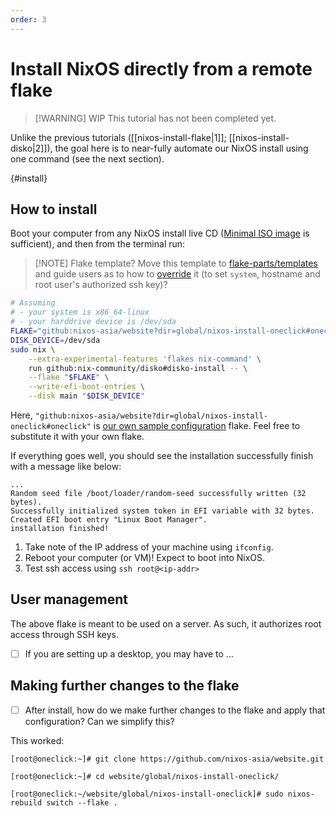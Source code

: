 ```yaml
---
order: 3
---
```


# Install NixOS directly from a remote flake

>[!WARNING] WIP
> This tutorial has not been completed yet.

Unlike the previous tutorials ([[nixos-install-flake|1]]; [[nixos-install-disko|2]]), the goal here is to near-fully automate our NixOS install using one command (see the next section).

{#install}
## How to install

Boot your computer from any NixOS install live CD ([Minimal ISO image](https://nixos.org/download/#nixos-iso) is sufficient), and then from the terminal run:

>[!NOTE] Flake template? 
> Move this template to [flake-parts/templates](https://github.com/flake-parts/templates) and guide users as to how to [override](https://github.com/flake-parts/templates/issues/2) it (to set `system`, hostname and root user's authorized ssh key)?

```sh
# Assuming
# - your system is x86_64-linux
# - your harddrive device is /dev/sda
FLAKE="github:nixos-asia/website?dir=global/nixos-install-oneclick#oneclick"
DISK_DEVICE=/dev/sda
sudo nix \
    --extra-experimental-features 'flakes nix-command' \
    run github:nix-community/disko#disko-install -- \
    --flake "$FLAKE" \
    --write-efi-boot-entries \
    --disk main "$DISK_DEVICE"
```

Here, `"github:nixos-asia/website?dir=global/nixos-install-oneclick#oneclick"` is [our own sample configuration](https://github.com/nixos-asia/website/tree/master/global/nixos-install-oneclick) flake. Feel free to substitute it with your own flake.

If everything goes well, you should see the installation successfully finish with a message like below:

```text
...
Random seed file /boot/loader/random-seed successfully written (32 bytes).
Successfully initialized system token in EFI variable with 32 bytes.
Created EFI boot entry "Linux Boot Manager".
installation finished!
```

1. Take note of the IP address of your machine using `ifconfig`.
1. Reboot your computer (or VM)! Expect to boot into NixOS.
1. Test ssh access using `ssh root@<ip-addr>`

## User management

The above flake is meant to be used on a server. As such, it authorizes root access through SSH keys.

- [ ] If you are setting up a desktop, you may have to ...

## Making further changes to the flake

- [ ] After install, how do we make further changes to the flake and apply that configuration? Can we simplify this?


This worked:

```
[root@oneclick:~]# git clone https://github.com/nixos-asia/website.git

[root@oneclick:~]# cd website/global/nixos-install-oneclick/

[root@oneclick:~/website/global/nixos-install-oneclick]# sudo nixos-rebuild switch --flake .
```